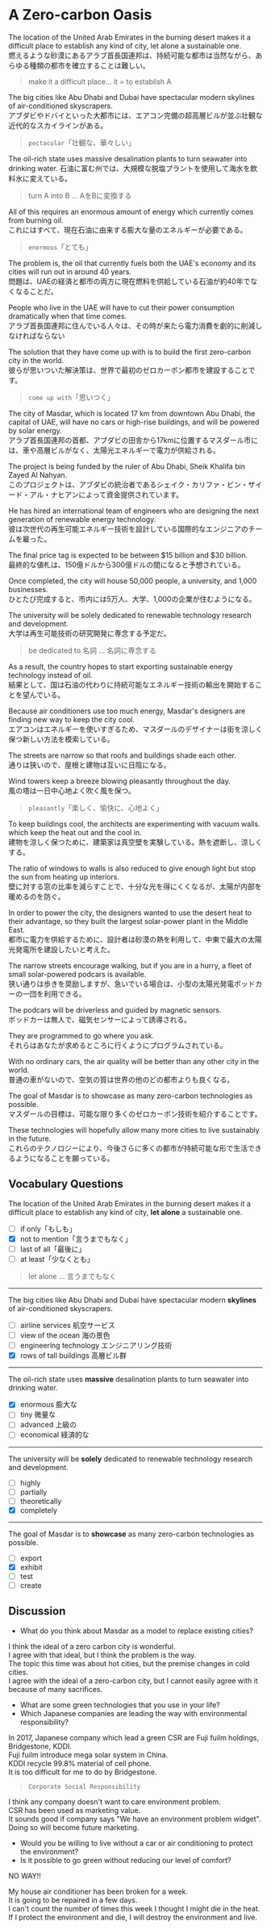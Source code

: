 # A Zero-carbon Oasis

The location of the United Arab Emirates in the burning desert makes it a difficult place to establish any kind of city, let alone a sustainable one.  
燃えるような砂漠にあるアラブ首長国連邦は、持続可能な都市は当然ながら、あらゆる種類の都市を確立することは難しい。

> make it a difficult place... it = to establish A

The big cities like Abu Dhabi and Dubai have spectacular modern skylines of air-conditioned skyscrapers.  
アブダビやドバイといった大都市には、エアコン完備の超高層ビルが並ぶ壮観な近代的なスカイラインがある。

> `pectacular`「壮観な、華々しい」

The oil-rich state uses massive desalination plants to turn seawater into drinking water.
石油に富む州では、大規模な脱塩プラントを使用して海水を飲料水に変えている。

> turn A into B ... AをBに変換する

All of this requires an enormous amount of energy which currently comes from burning oil.  
これにはすべて、現在石油に由来する膨大な量のエネルギーが必要である。

> `enormous`「とても」

The problem is, the oil that currently fuels both the UAE's economy and its cities will run out in around 40 years.  
問題は、UAEの経済と都市の両方に現在燃料を供給している石油が約40年でなくなることだ。

People who live in the UAE will have to cut their power consumption dramatically when that time comes.  
アラブ首長国連邦に住んでいる人々は、その時が来たら電力消費を劇的に削減しなければならない

The solution that they have come up with is to build the first zero-carbon city in the world.  
彼らが思いついた解決策は、世界で最初のゼロカーボン都市を建設することです。

> `come up with`「思いつく」

The city of Masdar, which is located 17 km from downtown Abu Dhabi, the capital of UAE, will have no cars or high-rise buildings, and will be powered by solar energy.  
アラブ首長国連邦の首都、アブダビの田舎から17kmに位置するマスダール市には、車や高層ビルがなく、太陽光エネルギーで電力が供給される。

The project is being funded by the ruler of Abu Dhabi, Sheik Khalifa bin Zayed Al Nahyan.  
このプロジェクトは、アブダビの統治者であるシェイク・カリファ・ビン・ザイード・アル・ナヒアンによって資金提供されています。

He has hired an international team of engineers who are designing the next generation of renewable energy technology.  
彼は次世代の再生可能エネルギー技術を設計している国際的なエンジニアのチームを雇った。

The final price tag is expected to be between $15 billion and $30 billion.  
最終的な値札は、150億ドルから300億ドルの間になると予想されている。

Once completed, the city will house 50,000 people, a university, and 1,000 businesses.  
ひとたび完成すると、市内には5万人、大学、1,000の企業が住むようになる。

The university will be solely dedicated to renewable technology research and development.  
大学は再生可能技術の研究開発に専念する予定だ。

> be dedicated to 名詞 ... 名詞に専念する

As a result, the country hopes to start exporting sustainable energy technology instead of oil.  
結果として、国は石油の代わりに持続可能なエネルギー技術の輸出を開始することを望んでいる。

Because air conditioners use too much energy, Masdar's designers are finding new way to keep the city cool.  
エアコンはエネルギーを使いすぎるため、マスダールのデザイナーは街を涼しく保つ新しい方法を模索している。

The streets are narrow so that roofs and buildings shade each other.  
通りは狭いので、屋根と建物は互いに日陰になる。

Wind towers keep a breeze blowing pleasantly throughout the day.  
風の塔は一日中心地よく吹く風を保つ。

> `pleasantly`「楽しく、愉快に、心地よく」

To keep buildings cool, the architects are experimenting with vacuum walls. which keep the heat out and the cool in.  
建物を涼しく保つために、建築家は真空壁を実験している。熱を遮断し、涼しくする。

The ratio of windows to walls is also reduced to give enough light but stop the sun from heating up interiors.  
壁に対する窓の比率を減らすことで、十分な光を得にくくなるが、太陽が内部を暖めるのを防ぐ。

In order to power the city, the designers wanted to use the desert heat to their advantage, so they built the largest solar-power plant in the Middle East.  
都市に電力を供給するために、設計者は砂漠の熱を利用して、中東で最大の太陽光発電所を建設したいと考えた。

The narrow streets encourage walking, but if you are in a hurry, a fleet of small solar-powered podcars is available.  
狭い通りは歩きを奨励しますが、急いでいる場合は、小型の太陽光発電ポッドカーの一団を利用できる。

The podcars will be driverless and guided by magnetic sensors.  
ポッドカーは無人で、磁気センサーによって誘導される。

They are programmed to go where you ask.  
それらはあなたが求めるところに行くようにプログラムされている。

With no ordinary cars, the air quality will be better than any other city in the world.  
普通の車がないので、空気の質は世界の他のどの都市よりも良くなる。

The goal of Masdar is to showcase as many zero-carbon technologies as possible.  
マスダールの目標は、可能な限り多くのゼロカーボン技術を紹介することです。

These technologies will hopefully allow many more cities to live sustainably in the future.  
これらのテクノロジーにより、今後さらに多くの都市が持続可能な形で生活できるようになることを願っている。

## Vocabulary Questions

The location of the United Arab Emirates in the burning desert makes it a difficult place to establish any kind of city, __let alone__ a sustainable one.  

- [ ] if only「もしも」
- [x] not to mention「言うまでもなく」
- [ ] last of all「最後に」
- [ ] at least「少なくとも」

> let alone ... 言うまでもなく

---

The big cities like Abu Dhabi and Dubai have spectacular modern __skylines__ of air-conditioned skyscrapers.  

- [ ] airline services 航空サービス
- [ ] view of the ocean 海の景色
- [ ] engineering technology エンジニアリング技術
- [x] rows of tall buildings 高層ビル群

---

The oil-rich state uses __massive__ desalination plants to turn seawater into drinking water.

- [x] enormous 膨大な
- [ ] tiny 微量な
- [ ] advanced 上級の
- [ ] economical 経済的な

---

The university will be __solely__ dedicated to renewable technology research and development.  

- [ ] highly
- [ ] partially
- [ ] theoretically
- [x] completely

---

The goal of Masdar is to __showcase__ as many zero-carbon technologies as possible.  

- [ ] export
- [x]  exhibit
- [ ] test
- [ ] create

## Discussion

- What do you think about Masdar as a model to replace existing cities?

I think the ideal of a zero carbon city is wonderful.  
I agree with that ideal, but I think the problem is the way.  
The topic this time was about hot cities, but the premise changes in cold cities.  
I agree with the ideal of a zero-carbon city, but I cannot easily agree with it because of many sacrifices.  

- What are some green technologies that you use in your life?
- Which Japanese companies are leading the way with environmental responsibility?

In 2017, Japanese company which lead a green CSR are Fuji fuilm holdings, Bridgestone, KDDI.  
Fuji fuilm introduce mega solar system in China.  
KDDI recycle 99.8% material of cell phone.  
It is too difficult for me to do by Bridgestone.  

> `Corporate Social Responsibility`

I think any company doesn't want to care environment problem.  
CSR has been used as marketing value.  
It sounds good if company says "We have an environment problem widget".  
Doing so will become future marketing.  

- Would you be willing to live without a car or air conditioning to protect the environment?
- Is it possible to go green without reducing our level of comfort?

NO WAY!!

My house air conditioner has been broken for a week.  
It is going to be repaired in a few days.  
I can't count the number of times this week I thought I might die in the heat.  
If I protect the environment and die, I will destroy the environment and live.  
